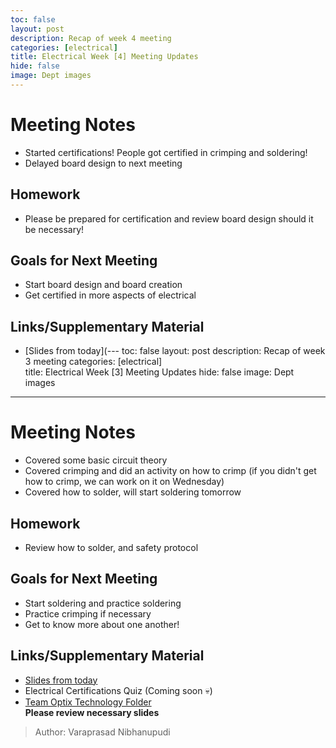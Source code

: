 ```yaml
--- 
toc: false 
layout: post 
description: Recap of week 4 meeting 
categories: [electrical]  
title: Electrical Week [4] Meeting Updates
hide: false 
image: Dept images 
---  
```


# Meeting Notes  
- Started certifications! People got certified in crimping and soldering!
- Delayed board design to next meeting

## Homework 
- Please be prepared for certification and review board design should it be necessary!

## Goals for Next Meeting  
- Start board design and board creation
- Get certified in more aspects of electrical

## Links/Supplementary Material  
- [Slides from today](--- 
toc: false 
layout: post 
description: Recap of week 3 meeting 
categories: [electrical]  
title: Electrical Week [3] Meeting Updates
hide: false 
image: Dept images 
---  

# Meeting Notes  
- Covered some basic circuit theory
- Covered crimping and did an activity on how to crimp (if you didn't get how to crimp, we can work on it on Wednesday)
- Covered how to solder, will start soldering tomorrow

## Homework 
- Review how to solder, and safety protocol

## Goals for Next Meeting  
- Start soldering and practice soldering
- Practice crimping if necessary 
- Get to know more about one another!

## Links/Supplementary Material  
- [Slides from today](https://docs.google.com/presentation/d/1xs2gc0KzQm7CXNx4T5PSF5Ht8kuutGGdPw1XHCpRTsU/edit?usp=sharing)  
- Electrical Certifications Quiz (Coming soon 💀)
- [Team Optix Technology Folder](https://drive.google.com/drive/folders/1D4VNl_CzpGJff69jR2onBDxhrS-d7Ol8?usp=sharing)  
**Please review necessary slides**
  
> Author: Varaprasad Nibhanupudi